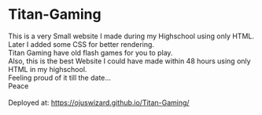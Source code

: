 # Titan-Gaming
This is a very Small website I made during my Highschool using only HTML.<br>
Later I added some CSS for better rendering.<br>
Titan Gaming have old flash games for you to play.<br>
Also, this is the best Website I could have made within 48 hours using only HTML in my highschool.<br>
Feeling proud of it till the date...<br>
Peace<br><br>
Deployed at: https://ojuswizard.github.io/Titan-Gaming/
